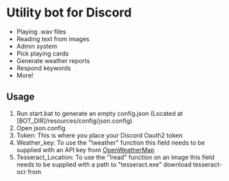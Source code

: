 <h1> Utility bot for Discord </h1>

<ul>
  <li>Playing .wav files</li>
  <li>Reading text from images</li>
  <li>Admin system</li>
  <li>Pick playing cards</li>
  <li>Generate weather reports</li>
  <li>Respond keywords</li>
  <li>More!</li>
 </ul>


<h2> Usage </h2>

<ol>
  <li>Run start.bat to generate an empty config.json (Located at [BOT_DIR]/resources/config/json.config)</li>
  <li>Open json.config</li>
  <li>Token: This is where you place your Discord Oauth2 token<lo/>
  <li>Weather_key: To use the "!weather" function this field needs to be supplied with an API key from <a href=https://openweathermap.org/api>OpenWeatherMap</a></li>
  <li>Tesseract_Location: To use the "!read" function on an image this field needs to be supplied with a path to "tesseract.exe" download tesseract-ocr from <a href=https://tesseract-ocr.github.io/tessdoc/Home.html></a></li>
</ol>

